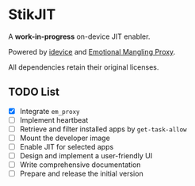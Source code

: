 # StikJIT

A **work-in-progress** on-device JIT enabler.

Powered by [idevice](https://github.com/jkcoxson/idevice) and [Emotional Mangling Proxy](https://github.com/SideStore/em_proxy).

All dependencies retain their original licenses.

## TODO List  

- [X] Integrate `em_proxy`  
- [ ] Implement heartbeat   
- [ ] Retrieve and filter installed apps by `get-task-allow`  
- [ ] Mount the developer image  
- [ ] Enable JIT for selected apps  
- [ ] Design and implement a user-friendly UI  
- [ ] Write comprehensive documentation  
- [ ] Prepare and release the initial version  
